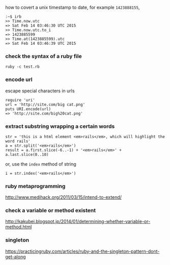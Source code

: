 how to covert a unix timestamp to date, for example `1423888155`,

    :~$ irb
    >> Time.now.utc
    => Sat Feb 14 03:46:30 UTC 2015
    >> Time.now.utc.to_i
    => 1423885599
    >> Time.at(1423885599).utc
    => Sat Feb 14 03:46:39 UTC 2015

### check the syntax of a ruby file

    ruby -c test.rb

### encode url

escape special characters in urls

    require 'uri'
    url = 'http://site.com/big cat.png'
    puts URI.encode(url)
    => 'http://site.com/big%20cat.png'

### extract substring wrapping a certain words

    str = 'this is a html element <em>rails</em>, which will highlight the word rails'
    a = str.split('<em>rails</em>')
    result = a.first.slice(-6..-1) + '<em>rails</em>' + a.last.slice(0..10)

or, use the `index` method of string

    i = str.index('<em>rails</em>')

### ruby metaprogramming

http://www.medihack.org/2011/03/15/intend-to-extend/

### check a variable or method existent

http://kakubei.blogspot.jp/2014/01/determining-whether-variable-or-method.html

### singleton

https://practicingruby.com/articles/ruby-and-the-singleton-pattern-dont-get-along

